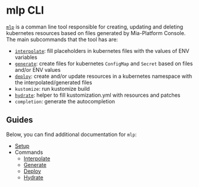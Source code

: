 # mlp CLI

[`mlp`](https://github.com/mia-platform/mlp) is a comman line tool responsible for creating, updating and deleting
kubernetes resources based on files generated by Mia-Platform Console.  
The main subcommands that the tool has are:

- [`interpolate`](./30_interpolate.md): fill placeholders in kubernetes files with the values of ENV variables
- [`generate`](./40_generate.md): create files for kubernetes `ConfigMap` and `Secret` based on files and/or ENV values
- [`deploy`](./50_deploy.md): create and/or update resources in a kubernetes namespace with the interpolated/generated files
- `kustomize`: run kustomize build
- [`hydrate`](./70_hydrate.md): helper to fill kustomization.yml with resources and patches
- `completion`: generate the autocompletion

## Guides

Below, you can find additional documentation for `mlp`:

- [Setup](./20_setup.md)
- Commands
  - [Interpolate](./30_interpolate.md)
  - [Generate](./40_generate.md)
  - [Deploy](./50_deploy.md)
  - [Hydrate](./70_hydrate.md)
